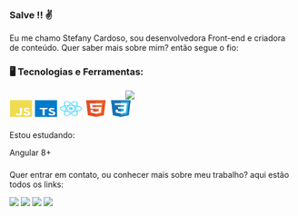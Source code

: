 ### Salve !! ✌

Eu me chamo Stefany Cardoso, sou desenvolvedora Front-end e criadora de conteúdo. Quer saber mais sobre mim? então segue o fio:


### 🖥️ Tecnologias e Ferramentas: 
<img width="300px" align="right" src="https://user-images.githubusercontent.com/38002821/224826961-18216ac1-d863-4a2d-a83a-927b4548e898.png">
<div style="display: inline_block"><br>
  <img align="center" alt="Js" height="30" width="40" src="https://raw.githubusercontent.com/devicons/devicon/master/icons/javascript/javascript-plain.svg">
  <img align="center" alt="Ts" height="30" width="40" src="https://raw.githubusercontent.com/devicons/devicon/master/icons/typescript/typescript-plain.svg">
  <img align="center" alt="React" height="30" width="40" src="https://raw.githubusercontent.com/devicons/devicon/master/icons/react/react-original.svg">
  <img align="center" alt="HTML" height="30" width="40" src="https://raw.githubusercontent.com/devicons/devicon/master/icons/html5/html5-original.svg">
  <img align="center" alt="CSS" height="30" width="40" src="https://raw.githubusercontent.com/devicons/devicon/master/icons/css3/css3-original.svg">
</div>

###

Estou estudando:

Angular 8+

###

Quer entrar em contato, ou conhecer mais sobre meu trabalho? aqui estão todos os links: 

<div> 
  <a href="https://www.youtube.com/channel/UCEGXLhATXtmL9uHFWH-yo1Q" target="_blank"><img src="https://img.shields.io/badge/YouTube-FF0000?style=for-the-badge&logo=youtube&logoColor=white" target="_blank"></a>
  <a href="https://instagram.com/cardonys" target="_blank"><img src="https://img.shields.io/badge/-Instagram-%23E4405F?style=for-the-badge&logo=instagram&logoColor=white" target="_blank"></a>
  <a href = "mailto:stefanycoliveira20@gmail.com"><img src="https://img.shields.io/badge/-Gmail-%23333?style=for-the-badge&logo=gmail&logoColor=white" target="_blank"></a>
  <a href="https://www.linkedin.com/in/stefany-cardoso-0153a7171/" target="_blank"><img src="https://img.shields.io/badge/-LinkedIn-%230077B5?style=for-the-badge&logo=linkedin&logoColor=white" target="_blank"></a> 
</div>
